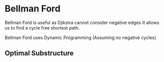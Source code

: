 # Bellman Ford
Bellman Ford is useful as Djikstra cannot consider negative edges
It allows us to find a cycle free shortest path.

Bellman Ford uses Dynamic Programming
(Assuming no negative cycles)


## Optimal Substructure


